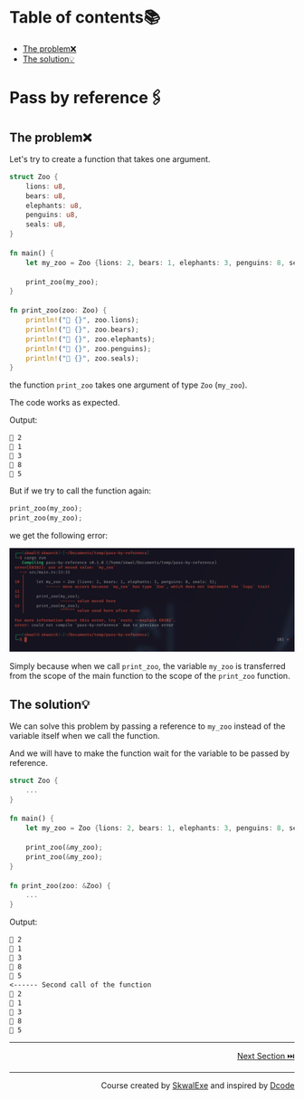 # Table of contents📚
- [The problem❌](#the-problem)
- [The solution💡](#the-solution)

# Pass by reference🖇️
## The problem❌
Let's try to create a function that takes one argument.

```rust
struct Zoo {
    lions: u8,
    bears: u8,
    elephants: u8,
    penguins: u8,
    seals: u8,
}

fn main() { 
    let my_zoo = Zoo {lions: 2, bears: 1, elephants: 3, penguins: 8, seals: 5};

    print_zoo(my_zoo);
}

fn print_zoo(zoo: Zoo) {
    println!("🐯 {}", zoo.lions);
    println!("🐻 {}", zoo.bears);
    println!("🐘 {}", zoo.elephants);
    println!("🐧 {}", zoo.penguins);
    println!("🦭 {}", zoo.seals);
}
```
the function `print_zoo` takes one argument of type `Zoo` (`my_zoo`).

The code works as expected.

Output:
```
🐯 2
🐻 1
🐘 3
🐧 8
🦭 5
```
But if we try to call the function again: 
```rust
print_zoo(my_zoo);
print_zoo(my_zoo);
```
we get the following error:

![](1.png)

Simply because when we call `print_zoo`, the variable `my_zoo` is transferred from the scope of the main function to the scope of the `print_zoo` function.
## The solution💡
We can solve this problem by passing a reference to `my_zoo` instead of the variable itself when we call the function.

And we will have to make the function wait for the variable to be passed by reference.


```rust
struct Zoo {
    ...
}

fn main() { 
    let my_zoo = Zoo {lions: 2, bears: 1, elephants: 3, penguins: 8, seals: 5};

    print_zoo(&my_zoo);
    print_zoo(&my_zoo);
}

fn print_zoo(zoo: &Zoo) {
    ...
}
```
Output:
```
🐯 2
🐻 1
🐘 3
🐧 8
🦭 5
<------ Second call of the function
🐯 2
🐻 1
🐘 3
🐧 8
🦭 5
```


---

<p align="right"><a href="../arrays">Next Section ⏭️</a></p>


---

<p align="right">Course created by <a href="https://github.com/SkwalExe/" target="_blank">SkwalExe</a> and inspired by <a href="https://www.youtube.com/watch?v=vOMJlQ5B-M0&list=PLVvjrrRCBy2JSHf9tGxGKJ-bYAN_uDCUL" target="_blank">Dcode</a></p>